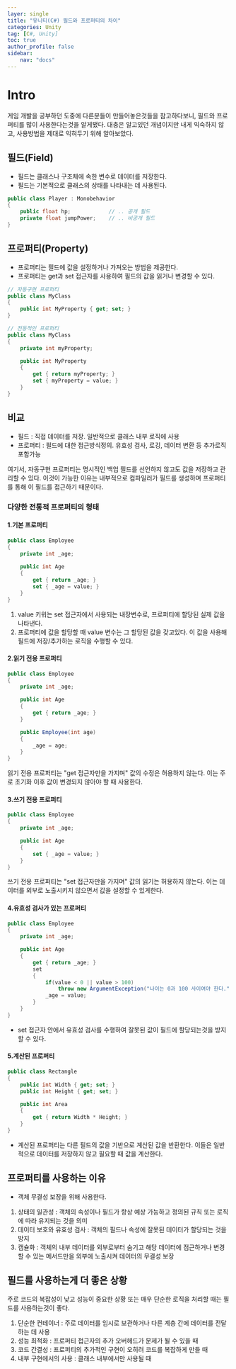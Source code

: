 ```yaml
---
layer: single
title: "유니티(C#) 필드와 프로퍼티의 차이"
categories: Unity
tag: [C#, Unity]
toc: true
author_profile: false
sidebar: 
    nav: "docs"
---
```



# Intro

게임 개발을 공부하던 도중에 다른분들이 만들어놓은것들을 참고하다보니, 필드와 프로퍼티를 많이 사용한다는것을 알게됐다. 대충은 알고있던 개념이지만 내게 익숙하지 않고, 사용방법을 제대로 익혀두기 위해 알아보았다.


## 필드(Field)

- 필드는 클래스나 구조체에 속한 변수로 데이터를 저장한다.
- 필드는 기본적으로 클래스의 상태를 나타내는 데 사용된다.

```c#
public class Player : Monobehavior
{
    public float hp;            // .. 공개 필드
    private float jumpPower;    // .. 비공개 필드
}
```


## 프로퍼티(Property)

- 프로퍼티는 필드에 값을 설정하거나 가져오는 방법을 제공한다.
- 프로퍼티는 get과 set 접근자를 사용하여 필드의 값을 읽거나 변경할 수 있다.

```c#
// 자동구현 프로퍼티
public class MyClass
{
    public int MyProperty { get; set; }
}
```


```c#
// 전동적인 프로퍼티
public class MyClass
{
    private int myProperty;

    public int MyProperty
    {
        get { return myProperty; }
        set { myProperty = value; }
    }
}
```

## 비교

- 필드 : 직접 데이터를 저장. 일반적으로 클래스 내부 로직에 사용
- 프로퍼티 : 필드에 대한 접근방식정의. 유효성 검사, 로깅, 데이터 변환 등 추가로직 포함가능


여기서, 자동구현 프로퍼티는 명시적인 백업 필드를 선언하지 않고도 값을 저장하고 관리할 수 있다.
이것이 가능한 이유는 내부적으로 컴파일러가 필드를 생성하며 프로퍼티를 통해 이 필드를 접근하기 때문이다.

### 다양한 전통적 프로퍼티의 형태

#### 1.기본 프로퍼티

```c#
public class Employee
{
    private int _age;
    
    public int Age
    {
        get { return _age; }
        set { _age = value; }
    }
}
```

1. value 키워는 set 접근자에서 사용되는 내장변수로, 프로퍼티에 할당된 실제 값을 나타낸다.
2. 프로퍼티에 값을 할당할 때 value 변수는 그 할당된 값을 갖고있다. 이 값을 사용해 필드에 저장/추가하는 로직을 수행할 수 있다.



#### 2.읽기 전용 프로퍼티

```c#
public class Employee
{
    private int _age;

    public int Age
    {
        get { return _age; }
    }

    public Employee(int age)
    {
        _age = age;
    }
}
```

읽기 전용 프로퍼티는 "get 접근자만을 가지며" 값의 수정은 허용하지 않는다. 이는 주로 초기화 이후 값이 변경되지 않아야 할 때 사용한다.


#### 3.쓰기 전용 프로퍼티

```c#
public class Employee
{
    private int _age;

    public int Age
    {
        set { _age = value; }
    }
}
```

쓰기 전용 프로퍼티는 "set 접근자만을 가지며" 값의 읽기는 허용하지 않는다. 이는 데이터를 외부로 노출시키지 않으면서 값을 설정할 수 있게한다.

#### 4.유효성 검사가 있는 프로퍼티

```c#
public class Employee
{
    private int _age;

    public int Age
    {
        get { return _age; }
        set
        {
            if(value < 0 || value > 100)
                throw new ArgumentException("나이는 0과 100 사이여야 한다.")
            _age = value;
        }
    }
}
```

- set 접근자 안에서 유효성 검사를 수행하여 잘못된 값이 필드에 할당되는것을 방지할 수 있다.

#### 5.계산된 프로퍼티

```c#
public class Rectangle
{
    public int Width { get; set; }
    public int Height { get; set; }

    public int Area
    {
        get { return Width * Height; }
    }
}
```

- 계산된 프로퍼티는 다른 필드의 값을 기반으로 계산된 값을 반환한다. 이들은 일반적으로 데이터를 저장하지 않고 필요할 때 값을 계산한다.


## 프로퍼티를 사용하는 이유

- 객체 무결성 보장을 위해 사용한다.

1. 상태의 일관성 : 객체의 속성이나 필드가 항상 예상 가능하고 정의된 규칙 또는 로직에 따라 유지되는 것을 의미
2. 데이터 보호와 유효성 검사 : 객체의 필드나 속성에 잘못된 데이터가 할당되는 것을 방지
3. 캡슐화 : 객체의 내부 데이터를 외부로부터 숨기고 해당 데이터에 접근하거나 변경할 수 있는 메서드만을 외부에 노출시켜 데이터의 무결성 보장


## 필드를 사용하는게 더 좋은 상황

주로 코드의 복잡성이 낮고 성능이 중요한 상황 또는 매우 단순한 로직을 처리할 때는 필드를 사용하는것이 좋다.

1. 단순한 컨테이너 : 주로 데이터를 임시로 보관하거나 다른 계층 간에 데이터를 전달하는 데 사용
2. 성능 최적화 : 프로퍼티 접근자의 추가 오버헤드가 문제가 될 수 있을 때
3. 코드 간결성 : 프로퍼티의 추가적인 구현이 오히려 코드를 복잡하게 만들 때
4. 내부 구현에서의 사용 : 클래스 내부에서만 사용될 때